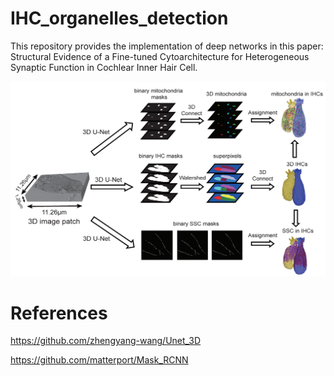 # IHC_organelles_detection

This repository provides the implementation of deep networks in this paper: Structural Evidence of a Fine-tuned Cytoarchitecture for Heterogeneous Synaptic Function in Cochlear Inner Hair Cell.

![image](https://github.com/MiRA-lab-dev/IHC_organelles_detection/blob/main/3D%20UNet.png)



# References

https://github.com/zhengyang-wang/Unet_3D

https://github.com/matterport/Mask_RCNN
